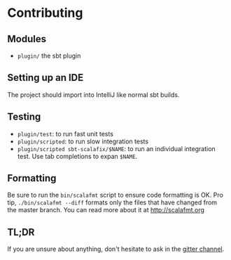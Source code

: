 Contributing
===========

## Modules

- `plugin/` the sbt plugin

## Setting up an IDE

The project should import into IntelliJ like normal sbt builds.

## Testing

- `plugin/test`: to run fast unit tests
- `plugin/scripted`: to run slow integration tests
- `plugin/scripted sbt-scalafix/$NAME`: to run an individual integration test.
  Use tab completions to expan `$NAME`.

## Formatting

Be sure to run the `bin/scalafmt` script to ensure code formatting is OK.  Pro
tip, `./bin/scalafmt --diff` formats only the files that have changed from the
master branch.  You can read more about it at http://scalafmt.org

## TL;DR

If you are unsure about anything, don't hesitate to ask in the [gitter channel](https://gitter.im/scalacenter/scalafix).
